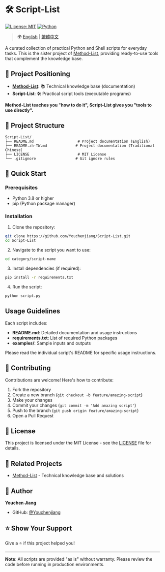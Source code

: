 # 🛠️ Script-List

[![License: MIT](https://img.shields.io/badge/License-MIT-yellow.svg)](https://opensource.org/licenses/MIT)
[![Python](https://img.shields.io/badge/Python-3.8+-blue.svg)](https://www.python.org/downloads/)

> 🌍 [English](README.md) | [繁體中文](README.zh-TW.md)

A curated collection of practical Python and Shell scripts for everyday tasks. This is the sister project of [Method-List](https://github.com/Youchenjiang/Method-List), providing ready-to-use tools that complement the knowledge base.

## 📖 Project Positioning

- **[Method-List](https://github.com/Youchenjiang/Method-List)**: 📚 Technical knowledge base (documentation)
- **Script-List**: 🛠️ Practical script tools (executable programs)

**Method-List teaches you "how to do it", Script-List gives you "tools to use directly".**

## 📂 Project Structure

```
Script-List/
├── README.md                    # Project documentation (English)
├── README.zh-TW.md             # Project documentation (Traditional Chinese)
├── LICENSE                      # MIT License
└── .gitignore                  # Git ignore rules
```

## 🚀 Quick Start

### Prerequisites

- Python 3.8 or higher
- pip (Python package manager)

### Installation

1. Clone the repository:
```bash
git clone https://github.com/Youchenjiang/Script-List.git
cd Script-List
```

2. Navigate to the script you want to use:
```bash
cd category/script-name
```

3. Install dependencies (if required):
```bash
pip install -r requirements.txt
```

4. Run the script:
```bash
python script.py
```

##  Usage Guidelines

Each script includes:
- **README.md**: Detailed documentation and usage instructions
- **requirements.txt**: List of required Python packages
- **examples/**: Sample inputs and outputs

Please read the individual script's README for specific usage instructions.

## 🤝 Contributing

Contributions are welcome! Here's how to contribute:

1. Fork the repository
2. Create a new branch (`git checkout -b feature/amazing-script`)
3. Make your changes
4. Commit your changes (`git commit -m 'Add amazing script'`)
5. Push to the branch (`git push origin feature/amazing-script`)
6. Open a Pull Request

## 📜 License

This project is licensed under the MIT License - see the [LICENSE](LICENSE) file for details.

## 🔗 Related Projects

- [Method-List](https://github.com/Youchenjiang/Method-List) - Technical knowledge base and solutions

## 👤 Author

**Youchen Jiang**

- GitHub: [@Youchenjiang](https://github.com/Youchenjiang)

## ⭐ Show Your Support

Give a ⭐️ if this project helped you!

---

**Note**: All scripts are provided "as is" without warranty. Please review the code before running in production environments.
